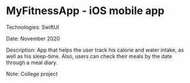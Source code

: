 # MyFitnessApp - iOS mobile app

Technologies: SwiftUI

Date: November 2020

Description: App that helps the user track his calorie and water intake, as well as his sleep-time. Also, users can check their meals by the date through a meal diary.

Note: College project
